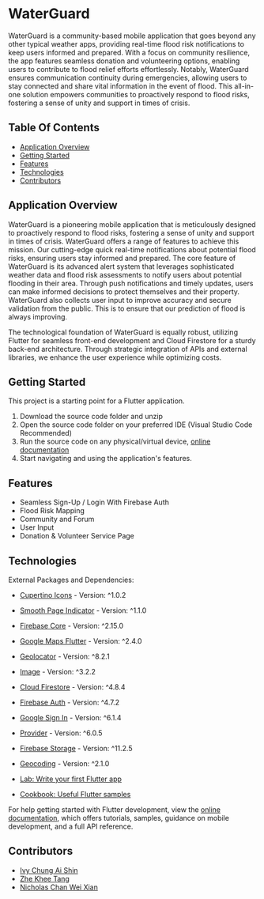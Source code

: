 # WaterGuard

WaterGuard is a community-based mobile application that goes beyond any other typical weather apps, providing real-time flood risk notifications to keep users informed and prepared. With a focus on community resilience, the app features seamless donation and volunteering options, enabling users to contribute to flood relief efforts effortlessly. Notably, WaterGuard ensures communication continuity during emergencies, allowing users to stay connected and share vital information in the event of flood. This all-in-one solution empowers communities to proactively respond to flood risks, fostering a sense of unity and support in times of crisis.

## Table Of Contents

- [Application Overview](#application-overview)
- [Getting Started](#getting-started)
- [Features](#features)
- [Technologies](#technologies)
- [Contributors](#contributors)

## Application Overview 
WaterGuard is a pioneering mobile application that is meticulously designed to proactively respond to flood risks, fostering a sense of unity and support in times of crisis. WaterGuard offers a range of features to achieve this mission. Our cutting-edge quick real-time notifications about potential flood risks, ensuring users stay informed and prepared. The core feature of WaterGuard is its advanced alert system that leverages sophisticated weather data and flood risk assessments to notify users about potential flooding in their area. Through push notifications and timely updates, users can make informed decisions to protect themselves and their property. WaterGuard also collects user input to improve accuracy and secure validation from the public. This is to ensure that our prediction of flood is always improving.


The technological foundation of WaterGuard is equally robust, utilizing Flutter for seamless front-end development and Cloud Firestore for a sturdy back-end architecture. Through strategic integration of APIs and external libraries, we enhance the user experience while optimizing costs.

## Getting Started

This project is a starting point for a Flutter application.
1. Download the source code folder and unzip 
2. Open the source code folder on your preferred IDE (Visual Studio Code Recommended)
3. Run the source code on any physical/virtual device, [online documentation](https://www.fluttercampus.com/tutorial/4/run-first-application/)
4. Start navigating and using the application's features.

## Features
- Seamless Sign-Up / Login With Firebase Auth
- Flood Risk Mapping
- Community and Forum
- User Input
- Donation & Volunteer Service Page

## Technologies
External Packages and Dependencies:
- [Cupertino Icons](https://pub.dev/packages/cupertino_icons) - Version: ^1.0.2
- [Smooth Page Indicator](https://pub.dev/packages/smooth_page_indicator) - Version: ^1.1.0
- [Firebase Core](https://pub.dev/packages/firebase_core) - Version: ^2.15.0
- [Google Maps Flutter](https://pub.dev/packages/google_maps_flutter) - Version: ^2.4.0
- [Geolocator](https://pub.dev/packages/geolocator) - Version: ^8.2.1
- [Image](https://pub.dev/packages/image) - Version: ^3.2.2
- [Cloud Firestore](https://pub.dev/packages/cloud_firestore) - Version: ^4.8.4
- [Firebase Auth](https://pub.dev/packages/firebase_auth) - Version: ^4.7.2
- [Google Sign In](https://pub.dev/packages/google_sign_in) - Version: ^6.1.4
- [Provider](https://pub.dev/packages/provider) - Version: ^6.0.5
- [Firebase Storage](https://pub.dev/packages/firebase_storage) - Version: ^11.2.5
- [Geocoding](https://pub.dev/packages/geocoding) - Version: ^2.1.0

- [Lab: Write your first Flutter app](https://docs.flutter.dev/get-started/codelab)
- [Cookbook: Useful Flutter samples](https://docs.flutter.dev/cookbook)

For help getting started with Flutter development, view the
[online documentation](https://docs.flutter.dev/), which offers tutorials,
samples, guidance on mobile development, and a full API reference.
## Contributors 
- [Ivy Chung Ai Shin](https://github.com/ICAS03)
- [Zhe Khee Tang](https://github.com/jackyt0303)
- [Nicholas Chan Wei Xian](https://github.com/nickchan01)
